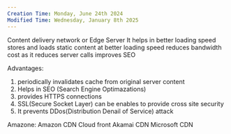 ```yaml
---
Creation Time: Monday, June 24th 2024
Modified Time: Wednesday, January 8th 2025
---
```

Content delivery network or Edge Server
It helps in better loading speed
stores and loads static content at better loading speed
reduces bandwidth cost as it reduces server calls 
improves SEO

Advantages:
1. periodically invalidates cache from original server content
2. Helps in SEO (Search Engine Optimazations)
3. provides HTTPS connections
4. SSL(Secure Socket Layer) can be enables to provide cross site security
5. It prevents DDos(Distribution Denail of Service) attack


Amazone: Amazon CDN Cloud front
Akamai CDN
Microsoft CDN

